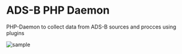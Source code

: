 # ADS-B PHP Daemon
PHP-Daemon to collect data from ADS-B sources and procces using plugins

![sample](http://i.imgur.com/Juqb3Do.png)
